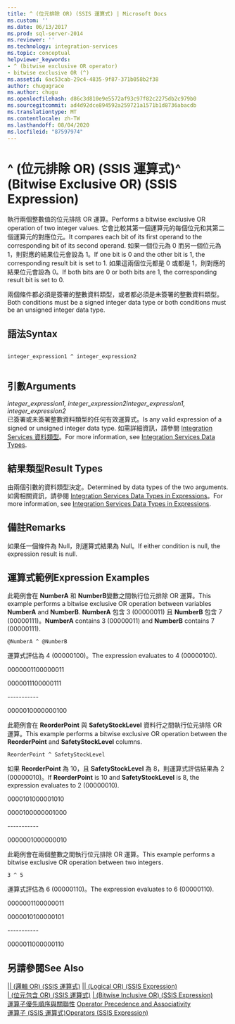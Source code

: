 ```yaml
---
title: ^ (位元排除 OR) (SSIS 運算式) | Microsoft Docs
ms.custom: ''
ms.date: 06/13/2017
ms.prod: sql-server-2014
ms.reviewer: ''
ms.technology: integration-services
ms.topic: conceptual
helpviewer_keywords:
- ^ (bitwise exclusive OR operator)
- bitwise exclusive OR (^)
ms.assetid: 6ac53cab-29c4-4835-9f87-371b058b2f38
author: chugugrace
ms.author: chugu
ms.openlocfilehash: d86c3d810e9e5572af93c97f82c2275db2c979b0
ms.sourcegitcommit: ad4d92dce894592a259721a1571b1d8736abacdb
ms.translationtype: MT
ms.contentlocale: zh-TW
ms.lasthandoff: 08/04/2020
ms.locfileid: "87597974"
---
```

# <a name="-bitwise-exclusive-or-ssis-expression"></a><span data-ttu-id="bba30-102">^ (位元排除 OR) (SSIS 運算式)</span><span class="sxs-lookup"><span data-stu-id="bba30-102">^ (Bitwise Exclusive OR) (SSIS Expression)</span></span>
  <span data-ttu-id="bba30-103">執行兩個整數值的位元排除 OR 運算。</span><span class="sxs-lookup"><span data-stu-id="bba30-103">Performs a bitwise exclusive OR operation of two integer values.</span></span> <span data-ttu-id="bba30-104">它會比較其第一個運算元的每個位元和其第二個運算元的對應位元。</span><span class="sxs-lookup"><span data-stu-id="bba30-104">It compares each bit of its first operand to the corresponding bit of its second operand.</span></span> <span data-ttu-id="bba30-105">如果一個位元為 0 而另一個位元為 1，則對應的結果位元會設為 1。</span><span class="sxs-lookup"><span data-stu-id="bba30-105">If one bit is 0 and the other bit is 1, the corresponding result bit is set to 1.</span></span> <span data-ttu-id="bba30-106">如果這兩個位元都是 0 或都是 1，則對應的結果位元會設為 0。</span><span class="sxs-lookup"><span data-stu-id="bba30-106">If both bits are 0 or both bits are 1, the corresponding result bit is set to 0.</span></span>  
  
 <span data-ttu-id="bba30-107">兩個條件都必須是簽署的整數資料類型，或者都必須是未簽署的整數資料類型。</span><span class="sxs-lookup"><span data-stu-id="bba30-107">Both conditions must be a signed integer data type or both conditions must be an unsigned integer data type.</span></span>  
  
## <a name="syntax"></a><span data-ttu-id="bba30-108">語法</span><span class="sxs-lookup"><span data-stu-id="bba30-108">Syntax</span></span>  
  
```  
  
integer_expression1 ^ integer_expression2  
  
```  
  
## <a name="arguments"></a><span data-ttu-id="bba30-109">引數</span><span class="sxs-lookup"><span data-stu-id="bba30-109">Arguments</span></span>  
 <span data-ttu-id="bba30-110">*integer_expression1, integer_expression2*</span><span class="sxs-lookup"><span data-stu-id="bba30-110">*integer_expression1, integer_expression2*</span></span>  
 <span data-ttu-id="bba30-111">已簽署或未簽署整數資料類型的任何有效運算式。</span><span class="sxs-lookup"><span data-stu-id="bba30-111">Is any valid expression of a signed or unsigned integer data type.</span></span> <span data-ttu-id="bba30-112">如需詳細資訊，請參閱 [Integration Services 資料類型](../data-flow/integration-services-data-types.md)。</span><span class="sxs-lookup"><span data-stu-id="bba30-112">For more information, see [Integration Services Data Types](../data-flow/integration-services-data-types.md).</span></span>  
  
## <a name="result-types"></a><span data-ttu-id="bba30-113">結果類型</span><span class="sxs-lookup"><span data-stu-id="bba30-113">Result Types</span></span>  
 <span data-ttu-id="bba30-114">由兩個引數的資料類型決定。</span><span class="sxs-lookup"><span data-stu-id="bba30-114">Determined by data types of the two arguments.</span></span> <span data-ttu-id="bba30-115">如需相關資訊，請參閱 [Integration Services Data Types in Expressions](integration-services-data-types-in-expressions.md)。</span><span class="sxs-lookup"><span data-stu-id="bba30-115">For more information, see [Integration Services Data Types in Expressions](integration-services-data-types-in-expressions.md).</span></span>  
  
## <a name="remarks"></a><span data-ttu-id="bba30-116">備註</span><span class="sxs-lookup"><span data-stu-id="bba30-116">Remarks</span></span>  
 <span data-ttu-id="bba30-117">如果任一個條件為 Null，則運算式結果為 Null。</span><span class="sxs-lookup"><span data-stu-id="bba30-117">If either condition is null, the expression result is null.</span></span>  
  
## <a name="expression-examples"></a><span data-ttu-id="bba30-118">運算式範例</span><span class="sxs-lookup"><span data-stu-id="bba30-118">Expression Examples</span></span>  
 <span data-ttu-id="bba30-119">此範例會在 **NumberA** 和 **NumberB**變數之間執行位元排除 OR 運算。</span><span class="sxs-lookup"><span data-stu-id="bba30-119">This example performs a bitwise exclusive OR operation between variables **NumberA** and **NumberB**.</span></span> <span data-ttu-id="bba30-120">**NumberA** 包含 3 (00000011) 且 **NumberB** 包含 7 (00000111)。</span><span class="sxs-lookup"><span data-stu-id="bba30-120">**NumberA** contains 3 (00000011) and **NumberB** contains 7 (00000111).</span></span>  
  
```  
@NumberA ^ @NumberB  
```  
  
 <span data-ttu-id="bba30-121">運算式評估為 4 (00000100)。</span><span class="sxs-lookup"><span data-stu-id="bba30-121">The expression evaluates to 4 (00000100).</span></span>  
  
 <span data-ttu-id="bba30-122">00000011</span><span class="sxs-lookup"><span data-stu-id="bba30-122">00000011</span></span>  
  
 <span data-ttu-id="bba30-123">00000111</span><span class="sxs-lookup"><span data-stu-id="bba30-123">00000111</span></span>  
  
 ----------\-  
  
 <span data-ttu-id="bba30-124">00000100</span><span class="sxs-lookup"><span data-stu-id="bba30-124">00000100</span></span>  
  
 <span data-ttu-id="bba30-125">此範例會在 **ReorderPoint** 與 **SafetyStockLevel** 資料行之間執行位元排除 OR 運算。</span><span class="sxs-lookup"><span data-stu-id="bba30-125">This example performs a bitwise exclusive OR operation between the **ReorderPoint** and **SafetyStockLevel** columns.</span></span>  
  
```  
ReorderPoint ^ SafetyStockLevel  
```  
  
 <span data-ttu-id="bba30-126">如果 **ReorderPoint** 為 10，且 **SafetyStockLevel** 為 8，則運算式評估結果為 2 (00000010)。</span><span class="sxs-lookup"><span data-stu-id="bba30-126">If **ReorderPoint** is 10 and **SafetyStockLevel** is 8, the expression evaluates to 2 (00000010).</span></span>  
  
 <span data-ttu-id="bba30-127">00001010</span><span class="sxs-lookup"><span data-stu-id="bba30-127">00001010</span></span>  
  
 <span data-ttu-id="bba30-128">00001000</span><span class="sxs-lookup"><span data-stu-id="bba30-128">00001000</span></span>  
  
 ----------\-  
  
 <span data-ttu-id="bba30-129">00000010</span><span class="sxs-lookup"><span data-stu-id="bba30-129">00000010</span></span>  
  
 <span data-ttu-id="bba30-130">此範例會在兩個整數之間執行位元排除 OR 運算。</span><span class="sxs-lookup"><span data-stu-id="bba30-130">This example performs a bitwise exclusive OR operation between two integers.</span></span>  
  
```  
3 ^ 5   
```  
  
 <span data-ttu-id="bba30-131">運算式評估為 6 (00000110)。</span><span class="sxs-lookup"><span data-stu-id="bba30-131">The expression evaluates to 6 (00000110).</span></span>  
  
 <span data-ttu-id="bba30-132">00000011</span><span class="sxs-lookup"><span data-stu-id="bba30-132">00000011</span></span>  
  
 <span data-ttu-id="bba30-133">00000101</span><span class="sxs-lookup"><span data-stu-id="bba30-133">00000101</span></span>  
  
 ----------\-  
  
 <span data-ttu-id="bba30-134">00000110</span><span class="sxs-lookup"><span data-stu-id="bba30-134">00000110</span></span>  
  
## <a name="see-also"></a><span data-ttu-id="bba30-135">另請參閱</span><span class="sxs-lookup"><span data-stu-id="bba30-135">See Also</span></span>  
 <span data-ttu-id="bba30-136">[&#124;&#124; &#40;邏輯 OR&#41; &#40;SSIS 運算式&#41;](logical-or-ssis-expression.md) </span><span class="sxs-lookup"><span data-stu-id="bba30-136">[&#124;&#124; &#40;Logical OR&#41; &#40;SSIS Expression&#41;](logical-or-ssis-expression.md) </span></span>  
 <span data-ttu-id="bba30-137">[&#124; &#40;位元包含 OR&#41; &#40;SSIS 運算式&#41;](bitwise-inclusive-or-ssis-expression.md) </span><span class="sxs-lookup"><span data-stu-id="bba30-137">[&#124; &#40;Bitwise Inclusive OR&#41; &#40;SSIS Expression&#41;](bitwise-inclusive-or-ssis-expression.md) </span></span>  
 <span data-ttu-id="bba30-138">[運算子優先順序與關聯性](operator-precedence-and-associativity.md) </span><span class="sxs-lookup"><span data-stu-id="bba30-138">[Operator Precedence and Associativity](operator-precedence-and-associativity.md) </span></span>  
 [<span data-ttu-id="bba30-139">運算子 &#40;SSIS 運算式&#41;</span><span class="sxs-lookup"><span data-stu-id="bba30-139">Operators &#40;SSIS Expression&#41;</span></span>](operators-ssis-expression.md)  
  
  
